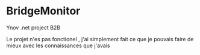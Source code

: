 # BridgeMonitor
Ynov .net project B2B

Le projet n'es pas fonctionel , j'ai simplement fait ce que je pouvais faire de mieux avec les connaissances que j'avais 